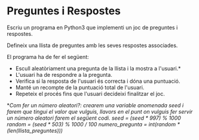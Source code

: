 # Preguntes i Respostes

Escriu un programa en Python3 que implementi un joc de preguntes i respostes.

Defineix una llista de preguntes amb les seves respostes associades.

El programa ha de fer el següent:

- Escull aleatòriament una pregunta de la llista i la mostra a l'usuari.*
- L'usuari ha de respondre a la pregunta.
- Verifica si la resposta de l'usuari és correcta i dóna una puntuació.
- Manté un recompte de la puntuació total de l'usuari.
- Repeteix el procés fins que l'usuari decideixi finalitzar el joc.

**Com fer un número aleatori?: crearem una variable anomenada seed i farem que tingui el valor que vulguis, llavors en el punt on vulguis fer servir un número aleatori farem el següent codi.
seed = (seed * 997) % 1000
random = (seed * 503) % 1000 / 100
numero_pregunta = int(random * (len(llista_preguntes)))*